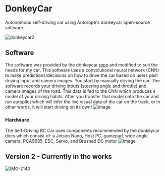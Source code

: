 # DonkeyCar
Autonomous self-driving car using Autorope's donkeycar open-source software.

![donkeycar2](https://user-images.githubusercontent.com/87390731/133941557-80d9f9e6-2b96-49e0-ab23-7434410fb5fd.PNG)

## Software
The software was provided by the donkeycar [repo](https://github.com/autorope/donkeycar) and modified to suit the needs for my car. This software uses a convolutional neural network (CNN) to make predictions/decisions on how to drive the car based on users past driving input and camera images. You start by manually driving the car. The software records your driving inputs (steering angle and throttle) and camera images of the road. This data is fed to the CNN which produces a model of your driving habits. After you transfer that model onto the car and run autopilot which will infer the live visual data of the car on the track, or in other words, it will start driving on its own!
![image](https://user-images.githubusercontent.com/87390731/134260788-a8d13bc5-891f-414c-bb37-2fb63de9616f.png)

### Hardware
The Self-Driving RC Car uses components recommended by the donkeycar docs which consist of: a Jetson Nano, Host PC, gamepad, wide angle camera, PCA9685, ESC, Servo, and Brushed DC motor
![image](https://user-images.githubusercontent.com/87390731/134260487-38ae4370-b9de-4ff4-95b7-4f4d4c0c9972.png)

## Version 2 - Currently in the works
![IMG-2140](https://user-images.githubusercontent.com/87390731/133941502-43663ebd-376c-4e30-8b4d-c073a8fc3357.jpg)
